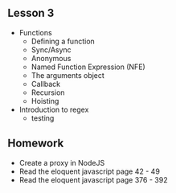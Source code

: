 ## Lesson 3
- Functions
  - Defining a function 
  - Sync/Async
  - Anonymous
  - Named Function Expression (NFE)
  - The arguments object
  - Callback
  - Recursion
  - Hoisting
- Introduction to regex
  - testing

## Homework
- Create a proxy in NodeJS
- Read the eloquent javascript page 42 - 49
- Read the eloquent javascript page 376 - 392